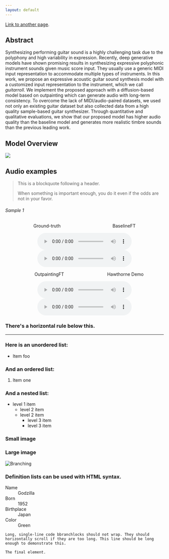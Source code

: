 ```yaml
---
layout: default
---
```


<!-- Text can be **bold**, _italic_, or ~~strikethrough~~. -->

[Link to another page](./another-page.html).

## Abstract

Synthesizing performing guitar sound is a highly challenging task due to the polyphony and high variability in expression. Recently, deep generative models have shown promising results in synthesizing expressive polyphonic instrument sounds given music score input. They usually use a generic MIDI input representation to accommodate multiple types of instruments. In this work, we propose an expressive acoustic guitar sound synthesis model with a customized input representation to the instrument, which we call _guitarroll_. We implement the proposed approach with a diffusion-based model based on outpainting which can generate audio with long-term consistency. To overcome the lack of MIDI/audio-paired datasets, we used not only an existing guitar dataset but also collected data from a high quality sample-based guitar synthesizer. Through quantitative and qualitative evaluations, we show that our proposed model has higher audio quality than the baseline model and generates more realistic timbre sounds than the previous leading work.

## Model Overview
![](https://github.com/hanshounsu/guitar-synthesis-diffusion-outpainting/image/model_architecture.png)


## Audio examples

> This is a blockquote following a header.
>
> When something is important enough, you do it even if the odds are not in your favor.

###### Sample 1

<p style="text-align: center;">
Ground-truth &emsp; &emsp; &emsp; &emsp; &emsp; &emsp; &emsp; &emsp; &emsp; BaselineFT
</p>
<p align="center">
  <audio src='./audio_examples/03_SS3-84-Bb_comp_mix_gtr.wav' controls> </audio>
  <audio src='./audio_examples/03_SS3-84-Bb_comp_mix_bse.wav' controls> </audio>
</p>
<p style="text-align: center;">
&emsp; &ensp; OutpaintingFT &emsp; &emsp; &emsp; &emsp; &emsp; &emsp; &emsp; &nbsp; Hawthorne Demo
</p>
<p align="center">
  <audio src='./audio_examples/03_SS3-84-Bb_comp_mix_ipt.wav' controls> </audio>
  <audio src='./audio_examples/03_SS3-84-Bb_comp_mix_haw.wav' controls> </audio>
</p>


### There's a horizontal rule below this.

* * *

### Here is an unordered list:

*   Item foo

### And an ordered list:

1.  Item one

### And a nested list:

- level 1 item
  - level 2 item
  - level 2 item
    - level 3 item
    - level 3 item

### Small image

<!-- ![Octocat](https://github.githubassets.com/images/icons/emoji/octocat.png) -->
<!-- ![Octocat](https://github.com/hanshounsu/guitar-synthesis-diffusion-outpainting/audio_examples/03_SS3-84-Bb_comp_mix_gtr.wav) -->

### Large image

![Branching](https://guides.github.com/activities/hello-world/ing.png)



### Definition lists can be used with HTML syntax.

<dl>
<dt>Name</dt>
<dd>Godzilla</dd>
<dt>Born</dt>
<dd>1952</dd>
<dt>Birthplace</dt>
<dd>Japan</dd>
<dt>Color</dt>
<dd>Green</dd>
</dl>

```
Long, single-line code bbranchlocks should not wrap. They should horizontally scroll if they are too long. This line should be long enough to demonstrate this.
```

```
The final element.
```
